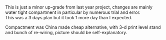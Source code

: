 This is just a minor up-grade from last year project, changes are mainly  
water tight compartment in particular by numerous trial and error.  
This was a 3 days plan but it took 1 more day than I expected.

Compactment was China made cheap alternative, with 3-d print level stand  
and bunch of re-wiring, picture should be self-explanatory.
